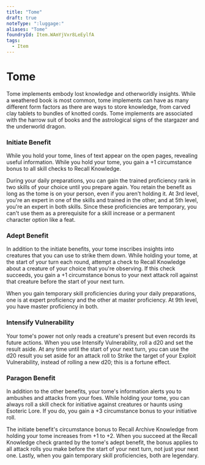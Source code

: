 ```yaml
---
title: "Tome"
draft: true
noteType: ":luggage:"
aliases: "Tome"
foundryId: Item.WAmYjVxr8LeEylfA
tags:
  - Item
---
```


# Tome

Tome implements embody lost knowledge and otherworldly insights. While a weathered book is most common, tome implements can have as many different form factors as there are ways to store knowledge, from carved clay tablets to bundles of knotted cords. Tome implements are associated with the harrow suit of books and the astrological signs of the stargazer and the underworld dragon.

### **Initiate Benefit**

While you hold your tome, lines of text appear on the open pages, revealing useful information. While you hold your tome, you gain a +1 circumstance bonus to all skill checks to Recall Knowledge.

During your daily preparations, you can gain the trained proficiency rank in two skills of your choice until you prepare again. You retain the benefit as long as the tome is on your person, even if you aren't holding it. At 3rd level, you're an expert in one of the skills and trained in the other, and at 5th level, you're an expert in both skills. Since these proficiencies are temporary, you can't use them as a prerequisite for a skill increase or a permanent character option like a feat.

### **Adept Benefit**

In addition to the initiate benefits, your tome inscribes insights into creatures that you can use to strike them down. While holding your tome, at the start of your turn each round, attempt a check to Recall Knowledge about a creature of your choice that you're observing. If this check succeeds, you gain a +1 circumstance bonus to your next attack roll against that creature before the start of your next turn.

When you gain temporary skill proficiencies during your daily preparations, one is at expert proficiency and the other at master proficiency. At 9th level, you have master proficiency in both.

### **Intensify Vulnerability**

Your tome's power not only reads a creature's present but even records its future actions. When you use Intensify Vulnerability, roll a d20 and set the result aside. At any time until the start of your next turn, you can use the d20 result you set aside for an attack roll to Strike the target of your Exploit Vulnerability, instead of rolling a new d20; this is a fortune effect.

### **Paragon Benefit**

In addition to the other benefits, your tome's information alerts you to ambushes and attacks from your foes. While holding your tome, you can always roll a skill check for initiative against creatures or haunts using Esoteric Lore. If you do, you gain a +3 circumstance bonus to your initiative roll.

The initiate benefit's circumstance bonus to Recall Archive Knowledge from holding your tome increases from +1 to +2. When you succeed at the Recall Knowledge check granted by the tome's adept benefit, the bonus applies to all attack rolls you make before the start of your next turn, not just your next one. Lastly, when you gain temporary skill proficiencies, both are legendary.
